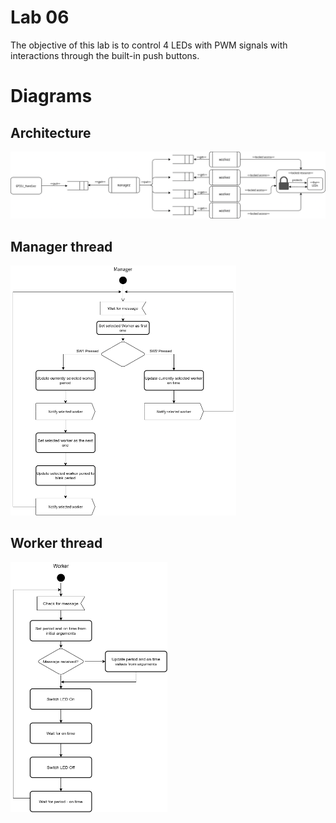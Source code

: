 # Lab 06

The objective of this lab is to control 4 LEDs with PWM signals with interactions through
the built-in push buttons.

# Diagrams

## Architecture
![Architecture](../diagramas/architecture.png)


## Manager thread
<img src="../diagramas/manager.png" height="400" alt="Manager thread activities"/>

## Worker thread
<img src="../diagramas/worker.png" height="400" alt="Worker thread activities"/>
